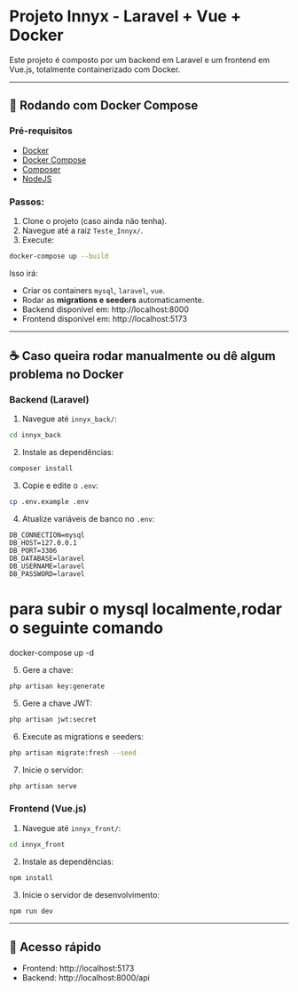 # Projeto Innyx - Laravel + Vue + Docker

Este projeto é composto por um backend em Laravel e um frontend em Vue.js, totalmente containerizado com Docker.

---

## 🐳 Rodando com Docker Compose

### Pré-requisitos
- [Docker](https://www.docker.com/)
- [Docker Compose](https://docs.docker.com/compose/)
- [Composer](https://getcomposer.org/download/)
- [NodeJS](https://nodejs.org/en)

### Passos:

1. Clone o projeto (caso ainda não tenha).
2. Navegue até a raiz `Teste_Innyx/`.
3. Execute:

```bash
docker-compose up --build
```

Isso irá:
- Criar os containers `mysql`, `laravel`, `vue`.
- Rodar as **migrations e seeders** automaticamente.
- Backend disponível em: http://localhost:8000
- Frontend disponível em: http://localhost:5173

---

## ☕ Caso queira rodar manualmente ou dê algum problema no Docker

### Backend (Laravel)

1. Navegue até `innyx_back/`:

```bash
cd innyx_back
```

2. Instale as dependências:

```bash
composer install
```

3. Copie e edite o `.env`:

```bash
cp .env.example .env
```

4. Atualize variáveis de banco no `.env`:

```
DB_CONNECTION=mysql
DB_HOST=127.0.0.1
DB_PORT=3306
DB_DATABASE=laravel
DB_USERNAME=laravel
DB_PASSWORD=laravel
```
# para subir o mysql localmente,rodar  o seguinte comando
  docker-compose up -d

5. Gere a chave:

```bash
php artisan key:generate
```
5. Gere a chave JWT:
```bash
php artisan jwt:secret
```

6. Execute as migrations e seeders:

```bash
php artisan migrate:fresh --seed
```

7. Inicie o servidor:

```bash
php artisan serve
```

### Frontend (Vue.js)

1. Navegue até `innyx_front/`:

```bash
cd innyx_front
```

2. Instale as dependências:

```bash
npm install
```

3. Inicie o servidor de desenvolvimento:

```bash
npm run dev
```

---

## 🧪 Acesso rápido

- Frontend: http://localhost:5173
- Backend: http://localhost:8000/api

